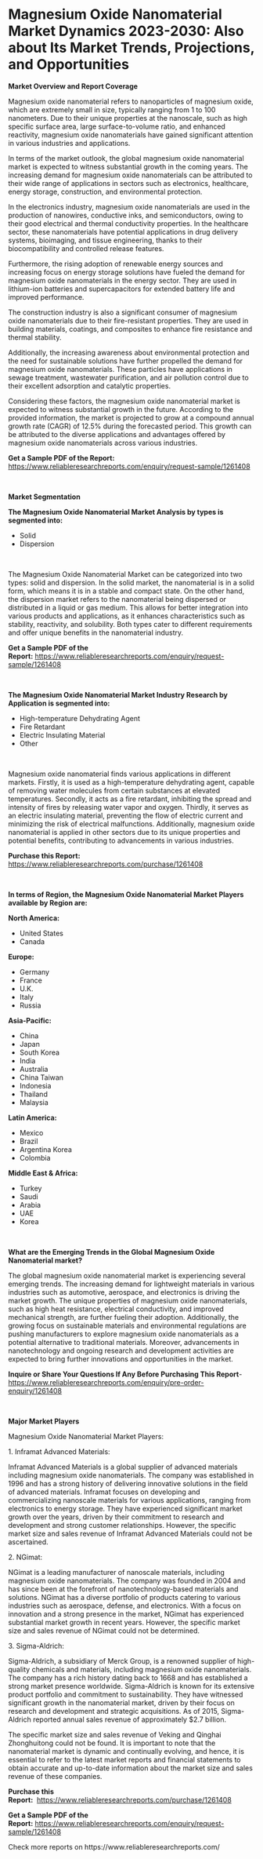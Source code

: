 <p><h1>Magnesium Oxide Nanomaterial Market Dynamics 2023-2030: Also about Its Market Trends, Projections, and Opportunities</h1></p><p><strong>Market Overview and Report Coverage</strong></p>
<p><p>Magnesium oxide nanomaterial refers to nanoparticles of magnesium oxide, which are extremely small in size, typically ranging from 1 to 100 nanometers. Due to their unique properties at the nanoscale, such as high specific surface area, large surface-to-volume ratio, and enhanced reactivity, magnesium oxide nanomaterials have gained significant attention in various industries and applications.</p><p>In terms of the market outlook, the global magnesium oxide nanomaterial market is expected to witness substantial growth in the coming years. The increasing demand for magnesium oxide nanomaterials can be attributed to their wide range of applications in sectors such as electronics, healthcare, energy storage, construction, and environmental protection.</p><p>In the electronics industry, magnesium oxide nanomaterials are used in the production of nanowires, conductive inks, and semiconductors, owing to their good electrical and thermal conductivity properties. In the healthcare sector, these nanomaterials have potential applications in drug delivery systems, bioimaging, and tissue engineering, thanks to their biocompatibility and controlled release features.</p><p>Furthermore, the rising adoption of renewable energy sources and increasing focus on energy storage solutions have fueled the demand for magnesium oxide nanomaterials in the energy sector. They are used in lithium-ion batteries and supercapacitors for extended battery life and improved performance.</p><p>The construction industry is also a significant consumer of magnesium oxide nanomaterials due to their fire-resistant properties. They are used in building materials, coatings, and composites to enhance fire resistance and thermal stability.</p><p>Additionally, the increasing awareness about environmental protection and the need for sustainable solutions have further propelled the demand for magnesium oxide nanomaterials. These particles have applications in sewage treatment, wastewater purification, and air pollution control due to their excellent adsorption and catalytic properties.</p><p>Considering these factors, the magnesium oxide nanomaterial market is expected to witness substantial growth in the future. According to the provided information, the market is projected to grow at a compound annual growth rate (CAGR) of 12.5% during the forecasted period. This growth can be attributed to the diverse applications and advantages offered by magnesium oxide nanomaterials across various industries.</p></p>
<p><strong>Get a Sample PDF of the Report:</strong> <a href="https://www.reliableresearchreports.com/enquiry/request-sample/1261408">https://www.reliableresearchreports.com/enquiry/request-sample/1261408</a></p>
<p>&nbsp;</p>
<p><strong>Market Segmentation</strong></p>
<p><strong>The Magnesium Oxide Nanomaterial Market Analysis by types is segmented into:</strong></p>
<p><ul><li>Solid</li><li>Dispersion</li></ul></p>
<p>&nbsp;</p>
<p><p>The Magnesium Oxide Nanomaterial Market can be categorized into two types: solid and dispersion. In the solid market, the nanomaterial is in a solid form, which means it is in a stable and compact state. On the other hand, the dispersion market refers to the nanomaterial being dispersed or distributed in a liquid or gas medium. This allows for better integration into various products and applications, as it enhances characteristics such as stability, reactivity, and solubility. Both types cater to different requirements and offer unique benefits in the nanomaterial industry.</p></p>
<p><strong>Get a Sample PDF of the Report:</strong>&nbsp;<a href="https://www.reliableresearchreports.com/enquiry/request-sample/1261408">https://www.reliableresearchreports.com/enquiry/request-sample/1261408</a></p>
<p>&nbsp;</p>
<p><strong>The Magnesium Oxide Nanomaterial Market Industry Research by Application is segmented into:</strong></p>
<p><ul><li>High-temperature Dehydrating Agent</li><li>Fire Retardant</li><li>Electric Insulating Material</li><li>Other</li></ul></p>
<p>&nbsp;</p>
<p><p>Magnesium oxide nanomaterial finds various applications in different markets. Firstly, it is used as a high-temperature dehydrating agent, capable of removing water molecules from certain substances at elevated temperatures. Secondly, it acts as a fire retardant, inhibiting the spread and intensity of fires by releasing water vapor and oxygen. Thirdly, it serves as an electric insulating material, preventing the flow of electric current and minimizing the risk of electrical malfunctions. Additionally, magnesium oxide nanomaterial is applied in other sectors due to its unique properties and potential benefits, contributing to advancements in various industries.</p></p>
<p><strong>Purchase this Report:</strong>&nbsp; <a href="https://www.reliableresearchreports.com/purchase/1261408">https://www.reliableresearchreports.com/purchase/1261408</a></p>
<p>&nbsp;</p>
<p><strong>In terms of Region, the Magnesium Oxide Nanomaterial Market Players available by Region are:</strong></p>
<p>
    <p> <strong> North America: </strong>
        <ul>
            <li>United States</li>
            <li>Canada</li>
        </ul>
        </p> 
    <p> <strong> Europe: </strong>
        <ul>
            <li>Germany</li>
            <li>France</li>
            <li>U.K.</li>
            <li>Italy</li>
            <li>Russia</li>
        </ul>
        </p> 
    <p> <strong> Asia-Pacific: </strong>
        <ul>
            <li>China</li>
            <li>Japan</li>
            <li>South Korea</li>
            <li>India</li>
            <li>Australia</li>
            <li>China Taiwan</li>
            <li>Indonesia</li>
            <li>Thailand</li>
            <li>Malaysia</li>
        </ul>
        </p> 
    <p> <strong> Latin America: </strong>
        <ul>
            <li>Mexico</li>
            <li>Brazil</li>
            <li>Argentina Korea</li>
            <li>Colombia</li>
        </ul>
        </p> 
    <p> <strong> Middle East & Africa: </strong>
        <ul>
            <li>Turkey</li>
            <li>Saudi</li>
            <li>Arabia</li>
            <li>UAE</li>
            <li>Korea</li>
        </ul>
    </p>
    </p>
<p>&nbsp;</p>
<p><strong>What are the Emerging Trends in the Global Magnesium Oxide Nanomaterial market?</strong></p>
<p><p>The global magnesium oxide nanomaterial market is experiencing several emerging trends. The increasing demand for lightweight materials in various industries such as automotive, aerospace, and electronics is driving the market growth. The unique properties of magnesium oxide nanomaterials, such as high heat resistance, electrical conductivity, and improved mechanical strength, are further fueling their adoption. Additionally, the growing focus on sustainable materials and environmental regulations are pushing manufacturers to explore magnesium oxide nanomaterials as a potential alternative to traditional materials. Moreover, advancements in nanotechnology and ongoing research and development activities are expected to bring further innovations and opportunities in the market.</p></p>
<p><strong>Inquire or Share Your Questions If Any Before Purchasing This Report</strong>- <a href="https://www.reliableresearchreports.com/enquiry/pre-order-enquiry/1261408">https://www.reliableresearchreports.com/enquiry/pre-order-enquiry/1261408</a></p>
<p>&nbsp;</p>
<p><strong>Major Market Players</strong></p>
<p><p>Magnesium Oxide Nanomaterial Market Players:</p><p>1. Inframat Advanced Materials:</p><p>   Inframat Advanced Materials is a global supplier of advanced materials including magnesium oxide nanomaterials. The company was established in 1996 and has a strong history of delivering innovative solutions in the field of advanced materials. Inframat focuses on developing and commercializing nanoscale materials for various applications, ranging from electronics to energy storage. They have experienced significant market growth over the years, driven by their commitment to research and development and strong customer relationships. However, the specific market size and sales revenue of Inframat Advanced Materials could not be ascertained.</p><p>2. NGimat:</p><p>   NGimat is a leading manufacturer of nanoscale materials, including magnesium oxide nanomaterials. The company was founded in 2004 and has since been at the forefront of nanotechnology-based materials and solutions. NGimat has a diverse portfolio of products catering to various industries such as aerospace, defense, and electronics. With a focus on innovation and a strong presence in the market, NGimat has experienced substantial market growth in recent years. However, the specific market size and sales revenue of NGimat could not be determined.</p><p>3. Sigma-Aldrich:</p><p>   Sigma-Aldrich, a subsidiary of Merck Group, is a renowned supplier of high-quality chemicals and materials, including magnesium oxide nanomaterials. The company has a rich history dating back to 1668 and has established a strong market presence worldwide. Sigma-Aldrich is known for its extensive product portfolio and commitment to sustainability. They have witnessed significant growth in the nanomaterial market, driven by their focus on research and development and strategic acquisitions. As of 2015, Sigma-Aldrich reported annual sales revenue of approximately $2.7 billion.</p><p>The specific market size and sales revenue of Veking and Qinghai Zhonghuitong could not be found. It is important to note that the nanomaterial market is dynamic and continually evolving, and hence, it is essential to refer to the latest market reports and financial statements to obtain accurate and up-to-date information about the market size and sales revenue of these companies.</p></p>
<p><strong>Purchase this Report:</strong>&nbsp;&nbsp;<a href="https://www.reliableresearchreports.com/purchase/1261408">https://www.reliableresearchreports.com/purchase/1261408</a></p>
<p></p>
<p><strong>Get a Sample PDF of the Report:</strong>&nbsp;<a href="https://www.reliableresearchreports.com/enquiry/request-sample/1261408">https://www.reliableresearchreports.com/enquiry/request-sample/1261408</a></p>
<p>Check more reports on https://www.reliableresearchreports.com/</p>